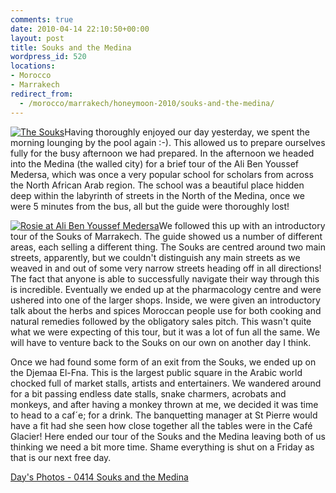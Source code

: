 ```yaml
---
comments: true
date: 2010-04-14 22:10:50+00:00
layout: post
title: Souks and the Medina
wordpress_id: 520
locations:
- Morocco
- Marrakech
redirect_from:
  - /morocco/marrakech/honeymoon-2010/souks-and-the-medina/
---
```


[![The Souks](http://travel.perry-online.me.uk/files/2012/08/sfpgMjAxMC8wNDEyLTA0MTkgT3VyIEhvbmV5bW9vbi8wNDE0IFNvdWtzIGFuZCBUaGUgTWVkaW5hLypJTUdfNjkyOC5qcGcqKmltYWdlKio3OTQwYWM4NzFjMjI0NDdhZDZmOTgyYTYzZDg4MDZiMgamp-300x200.jpg)](http://travel.perry-online.me.uk/files/2012/08/sfpgMjAxMC8wNDEyLTA0MTkgT3VyIEhvbmV5bW9vbi8wNDE0IFNvdWtzIGFuZCBUaGUgTWVkaW5hLypJTUdfNjkyOC5qcGcqKmltYWdlKio3OTQwYWM4NzFjMjI0NDdhZDZmOTgyYTYzZDg4MDZiMgamp.jpg)Having thoroughly enjoyed our day yesterday, we spent the morning lounging by the pool again :-). This allowed us to prepare ourselves fully for the busy afternoon we had prepared. In the afternoon we headed into the Medina (the walled city) for a brief tour of the Ali Ben Youssef Medersa, which was once a very popular school for scholars from across the North African Arab region. The school was a beautiful place hidden deep within the labyrinth of streets in the North of the Medina, once we were 5 minutes from the bus, all but the guide were thoroughly lost!

[![Rosie at Ali Ben Youssef Medersa](http://travel.perry-online.me.uk/files/2012/08/sfpgMjAxMC8wNDEyLTA0MTkgT3VyIEhvbmV5bW9vbi8wNDE0IFNvdWtzIGFuZCBUaGUgTWVkaW5hLypJTUdfNjkxMy0yLmpwZyoqaW1hZ2UqKmZkNGFiZTdjODY4MThiZTk2MDU4MzcyYWQ2ZWYzMWNlamp-300x200.jpg)](http://travel.perry-online.me.uk/files/2012/08/sfpgMjAxMC8wNDEyLTA0MTkgT3VyIEhvbmV5bW9vbi8wNDE0IFNvdWtzIGFuZCBUaGUgTWVkaW5hLypJTUdfNjkxMy0yLmpwZyoqaW1hZ2UqKmZkNGFiZTdjODY4MThiZTk2MDU4MzcyYWQ2ZWYzMWNlamp.jpg)We followed this up with an introductory tour of the Souks of Marrakech. The guide showed us a number of different areas, each selling a different thing. The Souks are centred around two main streets, apparently, but we couldn't distinguish any main streets as we weaved in and out of some very narrow streets heading off in all directions! The fact that anyone is able to successfully navigate their way through this is incredible. Eventually we ended up at the pharmacology centre and were ushered into one of the larger shops. Inside, we were given an introductory talk about the herbs and spices Moroccan people use for both cooking and natural remedies followed by the obligatory sales pitch. This wasn't quite what we were expecting of this tour, but it was a lot of fun all the same. We will have to venture back to the Souks on our own on another day I think.

Once we had found some form of an exit from the Souks, we ended up on the Djemaa El-Fna. This is the largest public square in the Arabic world chocked full of market stalls, artists and entertainers. We wandered around for a bit passing endless date stalls, snake charmers, acrobats and monkeys, and after having a monkey thrown at me, we decided it was time to head to a caf´e; for a drink. The banquetting manager at St Pierre would have a fit had she seen how close together all the tables were in the Café Glacier! Here ended our tour of the Souks and the Medina leaving both of us thinking we need a bit more time. Shame everything is shut on a Friday as that is our next free day.


[Day's Photos - 0414 Souks and the Medina](http://photos.perry-online.me.uk/travel/2010/0412-0419-our-honeymoon/0414-souks-and-the-medina/)
